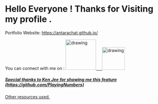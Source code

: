 # Hello Everyone ! Thanks for Visiting my profile .
Portfolio Website: https://antarachat.github.io/

You can connect with me on : 
<a href="https://www.linkedin.com/in/antara-chatterji"><img src="https://res.cloudinary.com/importdata/image/upload/v1595012354/linkedin_t9qiwy.png" alt="drawing" width="100"/> &nbsp;&nbsp;&nbsp;&nbsp;<a href="https://www.kaggle.com/antarachatterji"><img src="https://res.cloudinary.com/importdata/image/upload/v1595012924/kaggle_ksaktb.png" alt="drawing" width="75"/>
  
<h5>Special thanks to Ken Jee for showing me this feature (https://github.com/PlayingNumbers)</h5>
 <a href="https://docs.github.com/en/account-and-profile/setting-up-and-managing-your-github-profile/customizing-your-profile/managing-your-profile-readme">Other resources used.</a>
